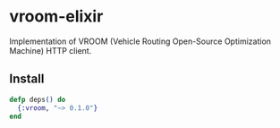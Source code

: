 # vroom-elixir

Implementation of VROOM (Vehicle Routing Open-Source Optimization Machine) HTTP client.

## Install

```elixir
defp deps() do
  {:vroom, "~> 0.1.0"}
end
```
